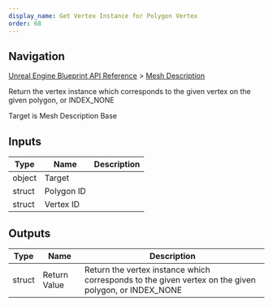 ```yaml
---
display_name: Get Vertex Instance for Polygon Vertex
order: 68
---
```

## Navigation

[Unreal Engine Blueprint API Reference](https://dev.epicgames.com/documentation/en-us/unreal-engine/BlueprintAPI) > [Mesh Description](https://dev.epicgames.com/documentation/en-us/unreal-engine/BlueprintAPI/MeshDescription)

Return the vertex instance which corresponds to the given vertex on the given polygon, or INDEX_NONE

Target is Mesh Description Base

## Inputs

| Type | Name | Description |
| --- | --- | --- |
| object | Target |  |
| struct | Polygon ID |  |
| struct | Vertex ID |  |

## Outputs

| Type | Name | Description |
| --- | --- | --- |
| struct | Return Value | Return the vertex instance which corresponds to the given vertex on the given polygon, or INDEX_NONE |
